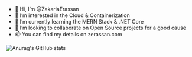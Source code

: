 - 👋 Hi, I’m @ZakariaErassan
- 👀 I’m interested in the Cloud & Containerization
- 🌱 I’m currently learning the MERN Stack & .NET Core
- 🤝 I’m looking to collaborate on Open Source projects for a good cause
- 📫 You can find my details on zerassan.com

<!---
ZakariaErassan/ZakariaErassan is a ✨ special ✨ repository because its `README.md` (this file) appears on your GitHub profile.
You can click the Preview link to take a look at your changes.
--->

  ![Anurag's GitHub stats](https://github-readme-stats.vercel.app/api?username=ZakariaErassan&theme=radical&show_icons=true)
